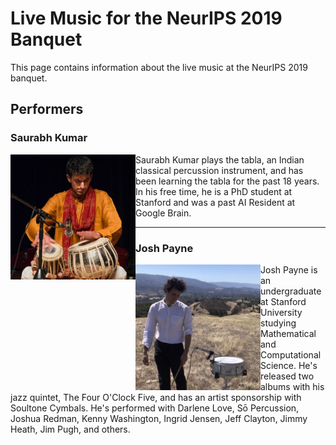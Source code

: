 # Live Music for the NeurIPS 2019 Banquet
This page contains information about the live music at the NeurIPS 2019 banquet.

## Performers

### Saurabh Kumar
<img src="images/saurabh.jpg" width=200 align="left">
<p height=200>Saurabh Kumar plays the tabla, an Indian classical percussion instrument, and has been learning the tabla for the past 18 years. In his free time, he is a PhD student at Stanford and was a past AI Resident at Google Brain.</p>


---


### Josh Payne
<img src="images/josh.jpg" width=200 align="left">
Josh Payne is an undergraduate at Stanford University studying Mathematical and Computational Science. He's released two albums with his jazz quintet, The Four O'Clock Five, and has an artist sponsorship with Soultone Cymbals. He's performed with Darlene Love, Sō Percussion, Joshua Redman, Kenny Washington, Ingrid Jensen, Jeff Clayton, Jimmy Heath, Jim Pugh, and others.
